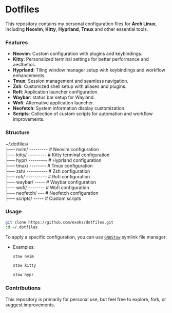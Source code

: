# Dotfiles #
This repository contains my personal configuration files for **Arch Linux**, including **Neovim**, **Kitty**, **Hyprland**, **Tmux** and other essential tools.

### **Features** ###
- **Neovim**: Custom configuration with plugins and keybindings.
- **Kitty**: Personalized terminal settings for better performance and aesthetics.
- **Hyprland**: Tiling window manager setup with keybindings and workflow enhancements.
- **Tmux**: Session management and seamless navigation.
- **Zsh**: Customized shell setup with aliases and plugins.
- **Rofi**: Application launcher configuration.
- **Waybar**: status bar setup for Wayland.
- **Wofi**: Alternative application launcher.
- **Neofetch**: System information display customization. 
- **Scripts**: Collection of custom scripts for automation and workflow improvements.

### **Structure** ###
~/.dotfiles/  
├── nvim/ --------- # Neovim configuration  
├── kitty/ --------- # Kitty terminal configuration  
├── hypr/ --------- # Hyprland configuration  
├── tmux/ -------- # Tmux configuration  
├── zsh/ ---------- # Zsh configuration  
├── rofi/ ---------- # Rofi configuration  
├── waybar/ ----- # Waybar configuration  
├── wofi/ -------- # Wofi configuration  
├── neofetch/ --- # Neofetch configuration  
├── scripts/ ----- # Custom scripts  

### **Usage** ###
```bash
git clone https://github.com/exoks/dotfiles.git
cd ~/.dotfiles
```

To apply a specific configuration, you can use [`GNUStow`](https://www.gnu.org/software/stow/) symlink file manager:
- Examples:
    ```bash
    stow nvim
    ```
    ```bash
    stow kitty
    ```
    ```bash
    stow hypr
    ```

### **Contributions** ###
This repository is primarily for personal use, but feel free to explore, fork, or suggest improvements.
